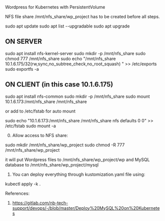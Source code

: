 Wordpress for Kubernetes with PersistentVolume

NFS file share /mnt/nfs_share/wp_project has to be created before all steps.

sudo apt update
sudo apt list --upgradable
sudo apt upgrade

ON SERVER
---------
sudo apt install nfs-kernel-server
sudo mkdir -p /mnt/nfs_share
sudo chmod 777 /mnt/nfs_share
sudo echo "/mnt/nfs_share 10.1.6.175/32(rw,sync,no_subtree_check,no_root_squash) " >> /etc/exports
sudo exportfs -a


ON CLIENT (in this case 10.1.6.175)
----------------------------------
sudo apt install nfs-common
sudo mkdir -p /mnt/nfs_share
sudo mount 10.1.6.173:/mnt/nfs_share /mnt/nfs_share 

or add to /etc/fstab for auto mount

sudo echo "10.1.6.173:/mnt/nfs_share /mnt/nfs_share  nfs      defaults    0       0" >> /etc/fstab
sudo mount -a



0. Allow access to NFS share:

sudo mkdir /mnt/nfs_share/wp_project
sudo chmod -R  777 /mnt/nfs_share/wp_project

it will put Wordpress files to /mnt/nfs_share/wp_project/wp  and MySQL database to /mnt/nfs_share/wp_project/mysql


1. You can deploy everything through kustomization.yaml file using: 

kubectl apply -k .



References:

1) https://gitlab.com/nb-tech-support/devops/-/blob/master/Deploy%20MySQL%20on%20Kubernetes
